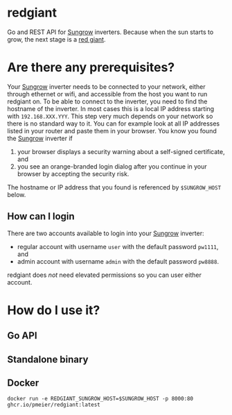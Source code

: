 # redgiant

Go and REST API for [Sungrow] inverters. Because when the sun starts to grow, the next stage is a [red giant](https://en.wikipedia.org/wiki/Red_giant).

# Are there any prerequisites?

Your [Sungrow] inverter needs to be connected to your network, either through ethernet or wifi, and accessible from the host you want to run redgiant on. To be able to connect to the inverter, you need to find the hostname of the inverter. In most cases this is a local IP address starting with `192.168.XXX.YYY`. This step very much depends on your network so there is no standard way to it. You can for example look at all IP addresses listed in your router and paste them in your browser. You know you found the [Sungrow] inverter if

1. your browser displays a security warning about a self-signed certificate, and
2. you see an orange-branded login dialog after you continue in your browser by accepting the security risk.

The hostname or IP address that you found is referenced by `$SUNGROW_HOST` below.

## How can I login

There are two accounts available to login into your [Sungrow] inverter:

- regular account with username `user` with the default password `pw1111`, and
- admin account with username `admin` with the default password `pw8888`.

redgiant does *not* need elevated permissions so you can user either account.

# How do I use it?

## Go API

## Standalone binary

## Docker

```shell
docker run -e REDGIANT_SUNGROW_HOST=$SUNGROW_HOST -p 8000:80 ghcr.io/pmeier/redgiant:latest
```

[Sungrow]: https://en.sungrowpower.com/
